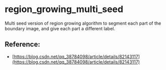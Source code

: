 # region_growing_multi_seed
Multi seed version of region growing algorithm to segment each part of the boundary image, and give each part a different label.


## Reference:
+ [https://blog.csdn.net/qq_38784098/article/details/82143117](https://blog.csdn.net/qq_38784098/article/details/82143117)
